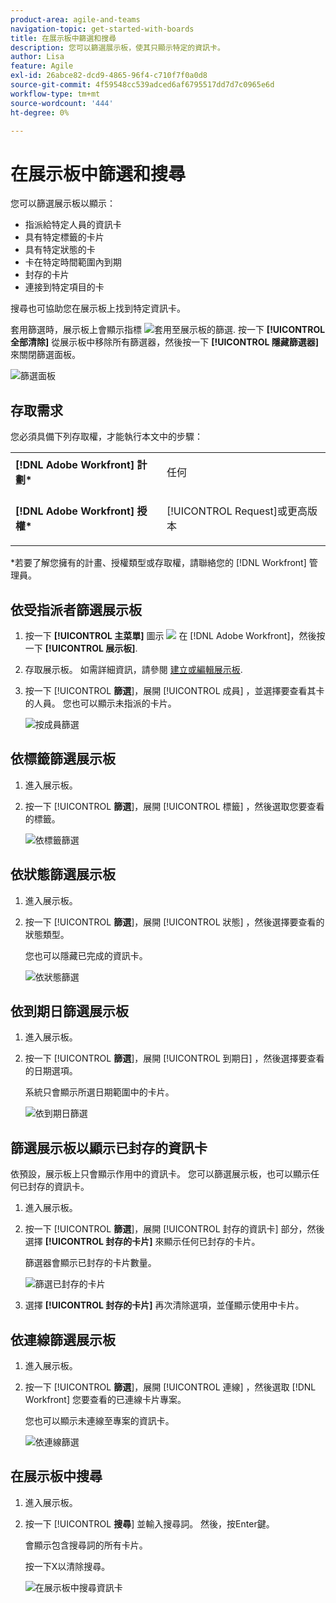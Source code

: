 ```yaml
---
product-area: agile-and-teams
navigation-topic: get-started-with-boards
title: 在展示板中篩選和搜尋
description: 您可以篩選展示板，使其只顯示特定的資訊卡。
author: Lisa
feature: Agile
exl-id: 26abce82-dcd9-4865-96f4-c710f7f0a0d8
source-git-commit: 4f59548cc539adced6af6795517dd7d7c0965e6d
workflow-type: tm+mt
source-wordcount: '444'
ht-degree: 0%

---
```


# 在展示板中篩選和搜尋

您可以篩選展示板以顯示：

* 指派給特定人員的資訊卡
* 具有特定標籤的卡片
* 具有特定狀態的卡
* 卡在特定時間範圍內到期
* 封存的卡片
* 連接到特定項目的卡

搜尋也可協助您在展示板上找到特定資訊卡。

套用篩選時，展示板上會顯示指標 ![套用至展示板的篩選](assets/boards-filterapplied-30x30.png). 按一下 **[!UICONTROL 全部清除]** 從展示板中移除所有篩選器，然後按一下 **[!UICONTROL 隱藏篩選器]** 來關閉篩選面板。

![篩選面板](assets/boards-all-filters-collapsed-1022.png)

## 存取需求

您必須具備下列存取權，才能執行本文中的步驟：

<table style="table-layout:auto"> 
 <col> 
 <col> 
 <tbody> 
  <tr> 
   <td role="rowheader"><strong>[!DNL Adobe Workfront] 計劃*</strong></td> 
   <td> <p>任何</p> </td> 
  </tr> 
  <tr> 
   <td role="rowheader"><strong>[!DNL Adobe Workfront] 授權*</strong></td> 
   <td> <p>[!UICONTROL Request]或更高版本</p> </td> 
  </tr> 
 </tbody> 
</table>

&#42;若要了解您擁有的計畫、授權類型或存取權，請聯絡您的 [!DNL Workfront] 管理員。

## 依受指派者篩選展示板

1. 按一下 **[!UICONTROL 主菜單]** 圖示 ![](assets/main-menu-icon.png) 在 [!DNL Adobe Workfront]，然後按一下 **[!UICONTROL 展示板]**.
1. 存取展示板。 如需詳細資訊，請參閱 [建立或編輯展示板](../../agile/get-started-with-boards/create-edit-board.md).
1. 按一下 [!UICONTROL **篩選**]，展開 [!UICONTROL 成員] ，並選擇要查看其卡的人員。 您也可以顯示未指派的卡片。

   ![按成員篩選](assets/boards-filter-by-assignees-0822.png)

## 依標籤篩選展示板

1. 進入展示板。
1. 按一下 [!UICONTROL **篩選**]，展開 [!UICONTROL 標籤] ，然後選取您要查看的標籤。

   ![依標籤篩選](assets/boards-filter-by-tags-0822.png)

## 依狀態篩選展示板

1. 進入展示板。
1. 按一下 [!UICONTROL **篩選**]，展開 [!UICONTROL 狀態] ，然後選擇要查看的狀態類型。

   您也可以隱藏已完成的資訊卡。

   ![依狀態篩選](assets/boards-filter-by-status-0822.png)

## 依到期日篩選展示板

1. 進入展示板。
1. 按一下 [!UICONTROL **篩選**]，展開 [!UICONTROL 到期日] ，然後選擇要查看的日期選項。

   系統只會顯示所選日期範圍中的卡片。

   ![依到期日篩選](assets/boards-filter-by-due-date-0822.png)

## 篩選展示板以顯示已封存的資訊卡

依預設，展示板上只會顯示作用中的資訊卡。 您可以篩選展示板，也可以顯示任何已封存的資訊卡。

1. 進入展示板。
1. 按一下 [!UICONTROL **篩選**]，展開 [!UICONTROL 封存的資訊卡] 部分，然後選擇 **[!UICONTROL 封存的卡片]** 來顯示任何已封存的卡片。

   篩選器會顯示已封存的卡片數量。

   ![篩選已封存的卡片](assets/boards-filter-by-archived-cards_0822.png)

1. 選擇 **[!UICONTROL 封存的卡片]** 再次清除選項，並僅顯示使用中卡片。

## 依連線篩選展示板

1. 進入展示板。
1. 按一下 [!UICONTROL **篩選**]，展開 [!UICONTROL 連線] ，然後選取 [!DNL Workfront] 您要查看的已連線卡片專案。

   您也可以顯示未連線至專案的資訊卡。

   ![依連線篩選](assets/boards-filter-by-connection.png)

## 在展示板中搜尋

1. 進入展示板。
1. 按一下 [!UICONTROL **搜尋**] 並輸入搜尋詞。 然後，按Enter鍵。

   會顯示包含搜尋詞的所有卡片。

   按一下X以清除搜尋。

   ![在展示板中搜尋資訊卡](assets/boards-searchbox.png)

